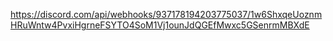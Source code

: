 https://discord.com/api/webhooks/937178194203775037/1w6ShxqeUoznmHRuWntw4PvxiHgrneFSYTO4SoM1Vj1ounJdQGEfMwxc5GSenrmMBXdE